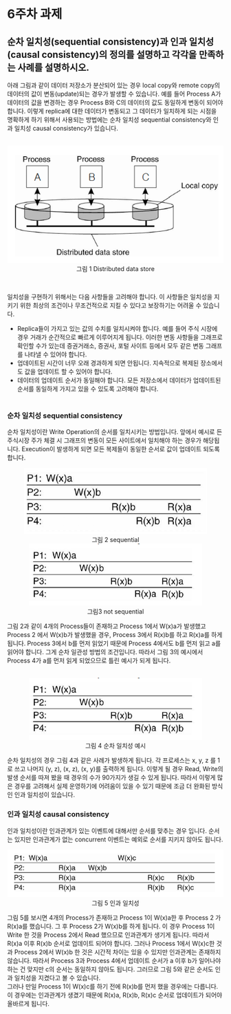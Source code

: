 # 6주차 과제
## 순차 일치성(sequential consistency)과 인과 일치성(causal consistency)의 정의를 설명하고 각각을 만족하는 사례를 설명하시오.
아래 그림과 같이 데이터 저장소가 분산되어 있는 경우 local copy와 remote copy의 데이터의 값이 변동(update)되는 경우가 발생할 수 있습니다. 예를 들어 Process A가 데이터의 값을 변경하는 경우 Process B와 C의 데이터의 값도 동일하게 변동이 되어야 합니다. 이렇게 replica에 대한 데이터가 변동되고 그 데이터가 일치하게 되는 시점을 명확하게 하기 위해서 사용되는 방법에는 순차 일치성 sequential consistency와 인과 일치성 causal consistency가 있습니다. <br><br>
<p align="center">
<img src="images/1.png"><br>
그림 1 Distributed data store<br>
</p><br>

일치성을 구현하기 위해서는 다음 사항들을 고려해야 합니다. 이 사항들은 일치성을 지키기 위한 최상의 조건이나 무조건적으로 지킬 수 있다고 보장하기는 어려울 수 있습니다.<br>
* Replica들이 가지고 있는 값의 수치를 일치시켜야 합니다. 예를 들어 주식 시장에 경우 거래가 순간적으로 빠르게 이루어지게 됩니다. 이러한 변동 사항들을 그래프로 확인할 수가 있는데 증권거래소, 증권사, 포털 사이트 등에서 모두 같은 변동 그래프를 나타낼 수 있어야 합니다.
* 업데이트된 시간이 너무 오래 경과하게 되면 안됩니다.
지속적으로 복제된 장소에서도 값을 업데이트 할 수 있어야 합니다.<br>
* 데이터의 업데이트 순서가 동일해야 합니다.
모든 저장소에서 데이터가 업데이트된 순서를 동일하게 가지고 있을 수 있도록 고려해야 합니다.<br><br>

### 순차 일치성 sequential consistency
순차 일치성이란 Write Operation의 순서를 일치시키는 방법입니다. 앞에서 예시로 든 주식시장 주가 체결 시 그래프의 변동이 모든 사이트에서 일치해야 하는 경우가 해당됩니다. Execution이 발생하게 되면 모든 복제들이 동일한 순서로 값이 업데이트 되도록 합니다.
<p align="center">
<img src="images/2.png"><br>
그림 2 sequential<br>
<img src="images/3.png"><br>
그림3 not sequential<br>
</p>
   그림 2과 같이 4개의 Process들이 존재하고 Process 1에서 W(x)a가 발생했고 Process 2 에서 W(x)b가 발생했을 경우, Process 3에서 R(x)b를 하고 R(x)a를 하게 됩니다. Process 3에서 b를 먼저 읽었기 때문에 Process 4에서도 b를 먼저 읽고 a를 읽어야 합니다. 그게 순차 일관성 방법의 조건입니다. 따라서 그림 3의 예시에서 Process 4가 a를 먼저 읽게 되었으므로 틀린 예시가 되게 됩니다. <br><br>

<p align="center">
<img src="images/3.png"><br>
그림 4 순차 일치성 예시<br>
</p>

  순차 일치성의 경우 그림 4과 같은 사례가 발생하게 됩니다. 각 프로세스는 x, y, z 를 1로 쓰고 나머지 (y, z), (x, z), (x, y)를 출력하게 됩니다. 이렇게 될 경우 Read, Write의 발생 순서를 따져 봤을 때 경우의 수가 90가지가 생길 수 있게 됩니다. 따라서 이렇게 많은 경우를 고려해서 실제 운영하기에 어려움이 있을 수 있기 때문에 조금 더 완화된 방식인 인과 일치성이 있습니다.<br>

### 인과 일치성 causal consistency
  인과 일치성이란 인과관계가 있는 이벤트에 대해서만 순서를 맞추는 경우 입니다. 순서는 있지만 인과관계가 없는 concurrent 이벤트는 예외로 순서를 지키지 않아도 됩니다. <br>

<p align="center">
<img src="images/5.png"><br>
그림 5 인과 일치성<br>
</p>
그림 5를 보시면 4개의 Process가 존재하고 Process 1이 W(x)a한 후 Process 2 가 R(x)a를 했습니다. 그 후 Process 2가 W(x)b를 하게 됩니다. 이 경우 Process 1이 Write 한 것을 Process 2에서 Read 했으므로 인과관계가 생기게 됩니다. 따라서 R(x)a 이후 R(x)b 순서로 업데이트 되어야 합니다. 그러나 Process 1에서 W(x)c한 것과 Process 2에서 W(x)b 한 것은 시간적 차이는 있을 수 있지만 인과관계는 존재하지 않습니다. 따라서 Process 3과 Process 4에서 업데이트 순서가 a 이후 b가 일어나야 하는 건 맞지만 c의 순서는 동일하지 않아도 됩니다. 그러므로 그림 5와 같은 순서도 인과 일치성을 지켰다고 볼 수 있습니다.<br>
그러나 만일 Process 1이 W(x)c를 하기 전에 R(x)b를 먼저 했을 경우에는 다릅니다. 이 경우에는 인과관계가 생겼기 때문에 R(x)a, R(x)b, R(x)c 순서로 업데이트가 되어야 올바르게 됩니다. <br><br>



